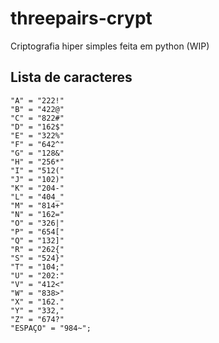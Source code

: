 # threepairs-crypt
Criptografia hiper simples feita em python (WIP)

## Lista de caracteres
```
"A" = "222!"
"B" = "422@"
"C" = "822#"
"D" = "162$"
"E" = "322%"
"F" = "642^"
"G" = "128&"
"H" = "256*"
"I" = "512("
"J" = "102)"
"K" = "204-"
"L" = "404_"
"M" = "814+"
"N" = "162="
"O" = "326|"
"P" = "654["
"Q" = "132]"
"R" = "262{"
"S" = "524}"
"T" = "104;"
"U" = "202:"
"V" = "412<"
"W" = "838>"
"X" = "162."
"Y" = "332,"
"Z" = "674?"
"ESPAÇO" = "984~";
```
